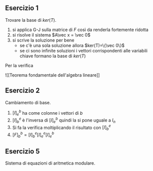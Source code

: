 ## Esercizio 1

Trovare la base di $ker(T)$.

1. si applica G-J sulla matrice di $F$ così da renderla fortemente ridotta
2. si risolve il sistema $A\vec x = \vec 0$
3. si scrive la soluzione per bene
    - se c'è una sola soluzione allora $ker(T)=\{\vec 0\}$
    - se ci sono infinite soluzioni i vettori corrispondenti alle variabili chiave formano la base di $ker(T)$

Per la verifica

![[Teorema fondamentale dell'algebra lineare]]

## Esercizio 2

Cambiamento di base.

1. $[I]_e^b$ ha come colonne i vettori di $b$
2. $[I]_b^e$ è l'inversa di $[I]_e^b$ quindi la si pone uguale a $I_n$
3. Si fa la verifica moltiplicando il risultato con $[I]_b^e$
4. $[F]^b_b=[I]_b^e[I]_e^e[I]_e^b$ 

## Esercizio 5

Sistema di equazioni di aritmetica modulare.


